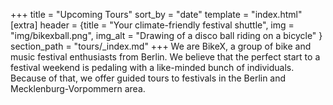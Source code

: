 +++
title = "Upcoming Tours"
sort_by = "date"
template = "index.html"
[extra]
header = {title = "Your climate-friendly festival shuttle", img = "img/bikexball.png", img_alt = "Drawing of a disco ball riding on a bicycle" }
section_path = "tours/_index.md"
+++
We are BikeX, a group of bike and music festival enthusiasts from Berlin. We believe that the perfect start to a festival weekend is pedaling with a like-minded bunch of individuals. Because of that, we offer guided tours to festivals in the Berlin and Mecklenburg-Vorpommern area.

